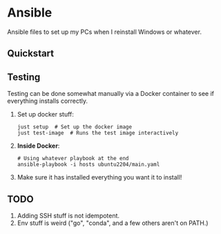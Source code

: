# Ansible

Ansible files to set up my PCs when I reinstall Windows or whatever.

## Quickstart

## Testing

Testing can be done somewhat manually via a Docker container to see if everything installs correctly.

1. Set up docker stuff:

    ```shell
    just setup  # Set up the docker image
    just test-image  # Runs the test image interactively
    ```

2. **Inside Docker**:

    ```shell
    # Using whatever playbook at the end
    ansible-playbook -i hosts ubuntu2204/main.yaml
    ```

3. Make sure it has installed everything you want it to install!

## TODO

1. Adding SSH stuff is not idempotent.
2. Env stuff is weird ("go", "conda", and a few others aren't on PATH.)
